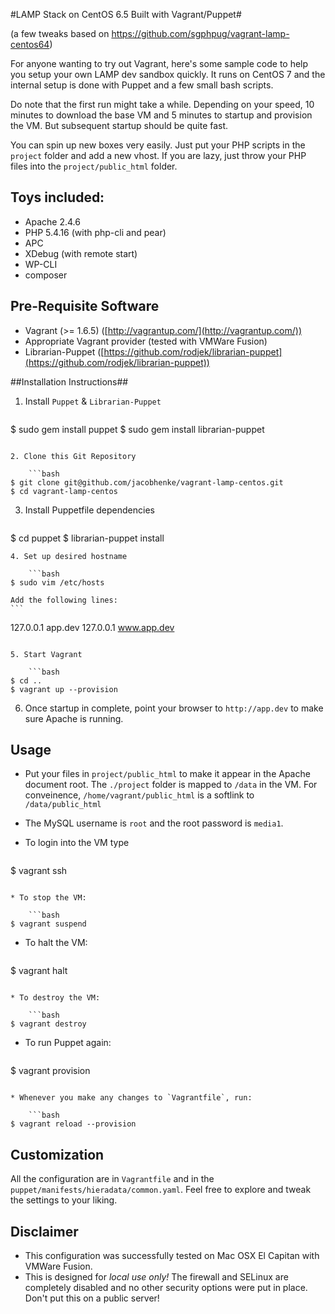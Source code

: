 #LAMP Stack on CentOS 6.5 Built with Vagrant/Puppet#

(a few tweaks based on https://github.com/sgphpug/vagrant-lamp-centos64)

For anyone wanting to try out Vagrant, here's some sample code to help you setup your own LAMP dev sandbox quickly. It runs on CentOS 7 and the internal setup is done with Puppet and a few small bash scripts.

Do note that the first run might take a while. Depending on your speed, 10 minutes to download the base VM and 5 minutes to startup and provision the VM. But subsequent startup should be quite fast.

You can spin up new boxes very easily. Just put your PHP scripts in the `project` folder and add a new vhost. If you are lazy, just throw your PHP files into the `project/public_html` folder.

## Toys included: ##

* Apache 2.4.6
* PHP 5.4.16 (with php-cli and pear)
* APC
* XDebug (with remote start)
* WP-CLI
* composer

## Pre-Requisite Software ##

* Vagrant (>= 1.6.5) ([http://vagrantup.com/](http://vagrantup.com/))
* Appropriate Vagrant provider (tested with VMWare Fusion)
* Librarian-Puppet ([https://github.com/rodjek/librarian-puppet](https://github.com/rodjek/librarian-puppet))

##Installation Instructions##

1. Install `Puppet` & `Librarian-Puppet`

	```bash
$ sudo gem install puppet
$ sudo gem install librarian-puppet
```

2. Clone this Git Repository

	```bash
$ git clone git@github.com/jacobhenke/vagrant-lamp-centos.git
$ cd vagrant-lamp-centos
```

3. Install Puppetfile dependencies

	```bash
$ cd puppet
$ librarian-puppet install
```
4. Set up desired hostname

	```bash
$ sudo vim /etc/hosts
```
	Add the following lines:
	```
127.0.0.1    app.dev
127.0.0.1    www.app.dev
```

5. Start Vagrant

	```bash
$ cd ..
$ vagrant up --provision
```

6.  Once startup in complete, point your browser to `http://app.dev` to make sure Apache is running.


## Usage ##

* Put your files in `project/public_html` to make it appear in the Apache document root. The `./project` folder is mapped to `/data` in the VM. For conveinence, `/home/vagrant/public_html` is a softlink to `/data/public_html`

* The MySQL username is `root` and the root password is `media1`.

* To login into the VM type

	```bash
$ vagrant ssh
```

* To stop the VM:

	```bash
$ vagrant suspend
```

* To halt the VM:

	```bash
$ vagrant halt
```

* To destroy the VM:

	```bash
$ vagrant destroy
```

* To run Puppet again:

	```bash
$ vagrant provision
```

* Whenever you make any changes to `Vagrantfile`, run:

	```bash
$ vagrant reload --provision
```

## Customization ##

All the configuration are in `Vagrantfile` and in the `puppet/manifests/hieradata/common.yaml`. Feel free to explore and tweak the settings to your liking.

## Disclaimer ##

* This configuration was successfully tested on Mac OSX El Capitan with VMWare Fusion.
* This is designed for _*local use only!*_ The firewall and SELinux are completely disabled and no other security options were put in place. Don't put this on a public server!
